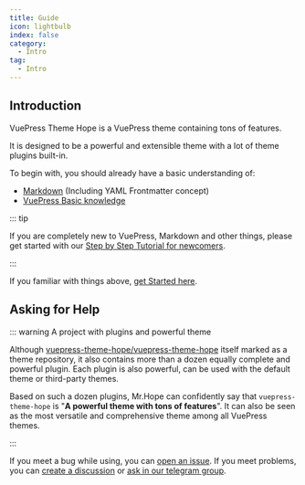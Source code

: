 ```yaml
---
title: Guide
icon: lightbulb
index: false
category:
  - Intro
tag:
  - Intro
---
```


## Introduction

VuePress Theme Hope is a VuePress theme containing tons of features.

It is designed to be a powerful and extensible theme with a lot of theme plugins built-in.

To begin with, you should already have a basic understanding of:

- [Markdown](../cookbook/markdown/README.md) (Including YAML Frontmatter concept)
- [VuePress Basic knowledge](../cookbook/vuepress/README.md)

::: tip

If you are completely new to VuePress, Markdown and other things, please get started with our [Step by Step Tutorial for newcomers](../get-started/README.md).

:::

If you familiar with things above, [get Started here](./get-started/intro.md).

## Asking for Help

::: warning A project with plugins and powerful theme

Although [vuepress-theme-hope/vuepress-theme-hope](https://github.com/vuepress-theme-hope/vuepress-theme-hope) itself marked as a theme repository, it also contains more than a dozen equally complete and powerful plugin. Each plugin is also powerful, can be used with the default theme or third-party themes.

Based on such a dozen plugins, Mr.Hope can confidently say that `vuepress-theme-hope` is "**A powerful theme with tons of features**". It can also be seen as the most versatile and comprehensive theme among all VuePress themes.

:::

If you meet a bug while using, you can [open an issue](https://github.com/vuepress-theme-hope/vuepress-theme-hope/issues). If you meet problems, you can [create a discussion](https://github.com/orgs/vuepress-theme-hope/discussions) or [ask in our telegram group](https://t.me/vuepressthemehope).
